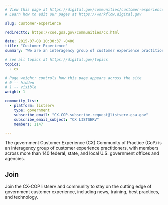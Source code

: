 ```yaml
---
# View this page at https://digital.gov/communities/customer-experience
# Learn how to edit our pages at https://workflow.digital.gov

slug: customer-experience

redirectto: https://coe.gsa.gov/communities/cx.html

date: 2015-07-08 10:30:37 -0400
title: "Customer Experience"
summary: "We are an interagency group of customer experience practitioners."

# see all topics at https://digital.gov/topics
topics:
  - cx

# Page weight: controls how this page appears across the site
# 0 -- hidden
# 1 -- visible
weight: 1

community_list:
  - platform: listserv
    type: government
    subscribe_email: "CX-COP-subscribe-request@listserv.gsa.gov"
    subscribe_email_subject: "CX LISTSERV"
    members: 1147

---
```


The government Customer Experience (CX) Community of Practice (CoP) is an interagency group of customer experience practitioners, with members across more than 140 federal, state, and local U.S. government offices and agencies.

## Join

Join the CX-COP listserv and community to stay on the cutting edge of government customer experience, including news, training, best practices, and technology.
